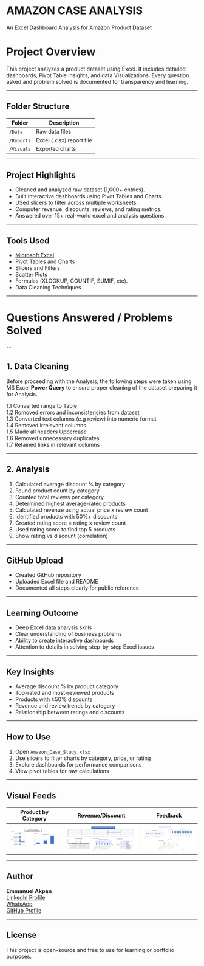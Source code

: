 # AMAZON CASE ANALYSIS
An Excel Dashboard Analysis for Amazon Product Dataset

# Project Overview

This project analyzes a product dataset using Excel. It includes detailed dashboards, Pivot Table Insights, and data Visualizations. Every question asked and problem solved is documented for transparency and learning.

---

## Folder Structure

| Folder         | Description                              |
|----------------|------------------------------------------|
| `/Data`        | Raw data files               |
| `/Reports`     | Excel (.xlsx) report file             |
| `/Visuals`     | Exported charts              |

---

## Project Highlights

- Cleaned and analyzed raw dataset (1,000+ entries).
- Built interactive dashboards using Pivot Tables and Charts.
- USed slicers to filter across multiple worksheets.
- Computer revenue, discounts, reviews, and rating metrics.
- Answered over 15+ real-world excel and analysis questions.

---
  
## Tools Used

- [Microsoft Excel](https://www.microsoft.com/en-us/microsoft-365/try)
- Pivot Tables and Charts
- Slicers and Filters
- Scatter Plots
- Formulas (XLOOKUP, COUNTIF, SUMIF, etc).
- Data Cleaning Techniques

---

# Questions Answered / Problems Solved
--

  ## 1. Data Cleaning
Before proceeding with the Analysis, the following steps were taken using MS Excel **Power Query** to ensure proper cleaning of the dataset  preparing it for Analysis.

  1.1 Converted range to Table <br>
  1.2 Romoved errors and inconsistencies from dataset <br>
  1.3 Converted text columns (e.g review) into numeric format <br>
  1.4 Removed irrelevant columns <br>
  1.5 Made all headers Uppercase <br>
  1.6 Removed unnecessary duplicates <br>
  1.7 Retained links in relevant columns <br>

---

## 2. Analysis
1. Calculated average discount % by category
2. Found product count by category
3. Counted total reviews per category
4. Determined highest average-rated products
5. Calculated revenue using actual price x review count
6. Identified products with 50%+ discounts
7. Created rating score = rating x review count
8. Used rating score to find top 5 products
9. Show rating vs discount (correlation)

---

## GitHub Upload
- Created GitHub repository
- Uploaded Excel file and README
- Documented all steps clearly for public reference

---

## Learning Outcome
- Deep Excel data analysis skills
- Clear understanding of business problems
- Ability to create interactive dashboards
- Attention to details in solving step-by-step Excel issues

---

## Key Insights
- Average discount % by product category
- Top-rated and most-reviewed products
- Products with ≥50% discounts
- Revenue and review trends by category
- Relationship between ratings and discounts

---

## How to Use

1. Open `Amazon_Case_Study.xlsx`
2. Use slicers to filter charts by category, price, or rating
3. Explore dashboards for performance comparisons
4. View pivot tables for raw calculations

---

## Visual Feeds

| Product by Category | Revenue/Discount| Feedback |
|---------------------|-----------------|----------|
| ![Products](Visuals/Product_Distribution.png) | ![Rating](Visuals/Revenue_and_Discount_Overview.png) | ![Feedback](Visuals/Customer_Feedback_Insights.png) |

---

## Author

**Emmanuel Akpan**  
[LinkedIn Profile](https://www.linkedin.com/in/emmanuel-akpan-meta)  
[WhatsApp](https://wa.me/2348130081897)  
[GitHub Profile](https://github.com/Noble-Meta)

---

## License
This project is open-source and free to use for learning or portfolio purposes.


  
